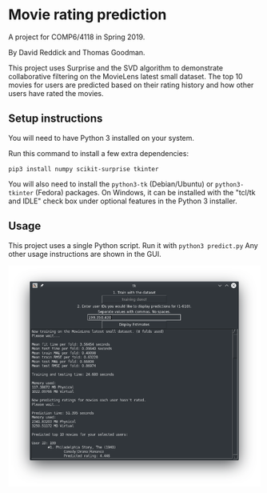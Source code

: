 # Movie rating prediction
A project for COMP6/4118 in Spring 2019.

By David Reddick and Thomas Goodman.

This project uses Surprise and the SVD algorithm to demonstrate collaborative filtering on the MovieLens latest small dataset. The top 10 movies for users are predicted based on their rating history and how other users have rated the movies.

## Setup instructions

You will need to have Python 3 installed on your system.

Run this command to install a few extra dependencies:
```
pip3 install numpy scikit-surprise tkinter
```
You will also need to install the `python3-tk` (Debian/Ubuntu) or `python3-tkinter` (Fedora) packages. On Windows, it can be installed with the "tcl/tk and IDLE" check box under optional features in the Python 3 installer.

## Usage

This project uses a single Python script. Run it with `python3 predict.py` Any other usage instructions are shown in the GUI.

![Screenshot](screenshot.png)
